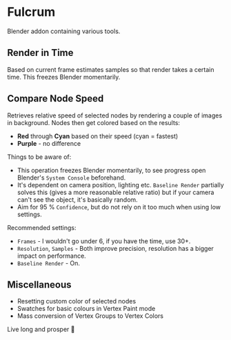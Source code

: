 # Fulcrum

Blender addon containing various tools.


## Render in Time

Based on current frame estimates samples so that render takes a certain time. This freezes Blender momentarily.


## Compare Node Speed

Retrieves relative speed of selected nodes by rendering a couple of images in background. Nodes then get colored based on the results:

- **Red** through **Cyan** based on their speed (cyan = fastest)
- **Purple** - no difference

Things to be aware of:
- This operation freezes Blender momentarily, to see progress open Blender's `System Console` beforehand.
- It's dependent on camera position, lighting etc. `Baseline Render` partially solves this (gives a more reasonable relative ratio) but if your camera can't see the object, it's basically random.
- Aim for 95 % `Confidence`, but do not rely on it too much when using low settings.

Recommended settings:
- `Frames` - I wouldn't go under 6, if you have the time, use 30+.
- `Resolution`, `Samples` - Both improve precision, resolution has a bigger impact on performance.
- `Baseline Render` - On.


## Miscellaneous
- Resetting custom color of selected nodes
- Swatches for basic colours in Vertex Paint mode
- Mass conversion of Vertex Groups to Vertex Colors

Live long and prosper 🖖